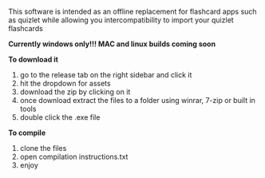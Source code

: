 This software is intended as an offline replacement for flashcard apps such as quizlet while allowing you intercompatibility to import your quizlet flashcards

**Currently windows only!!! MAC and linux builds coming soon**

**To download it** 

1. go to the release tab on the right sidebar and click it
2. hit the dropdown for assets
3. download the zip by clicking on it
4. once download extract the files to a folder using winrar, 7-zip or built in tools
5. double click the .exe file

**To compile**
1. clone the files
2. open compilation instructions.txt
3. enjoy

